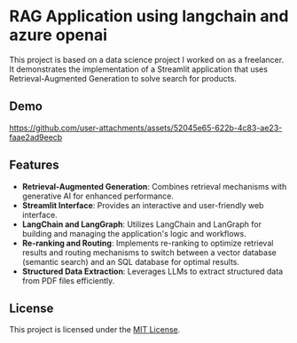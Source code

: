 # RAG Application using langchain and azure openai

This project is based on a data science project I worked on as a freelancer. It demonstrates the implementation of a Streamlit application that uses Retrieval-Augmented Generation to solve search for products.

## Demo


https://github.com/user-attachments/assets/52045e65-622b-4c83-ae23-faae2ad9eecb



## Features

- **Retrieval-Augmented Generation**: Combines retrieval mechanisms with generative AI for enhanced performance.
- **Streamlit Interface**: Provides an interactive and user-friendly web interface.
- **LangChain and LangGraph**: Utilizes LangChain and LanGraph for building and managing the application's logic and workflows.
- **Re-ranking and Routing**: Implements re-ranking to optimize retrieval results and routing mechanisms to switch between a vector database (semantic search) and an SQL database for optimal results.
- **Structured Data Extraction**: Leverages LLMs to extract structured data from PDF files efficiently.

## License

This project is licensed under the [MIT License](LICENSE).
